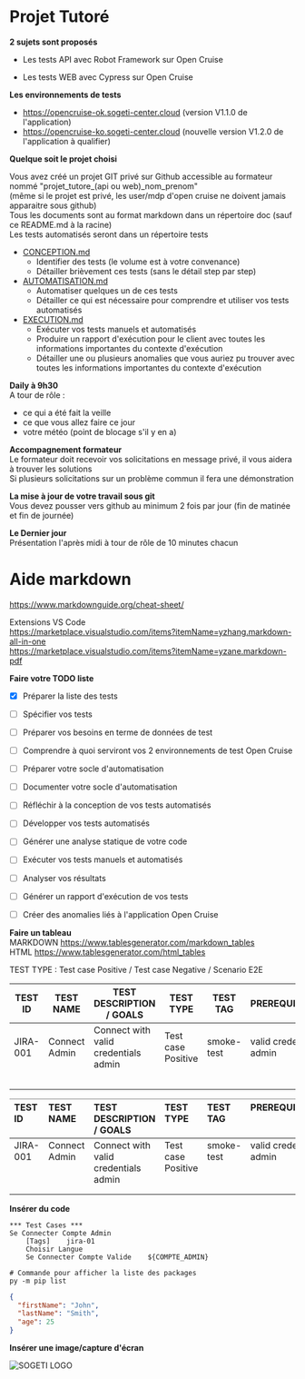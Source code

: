 # Projet Tutoré

**2 sujets sont proposés** 

- Les tests API avec Robot Framework sur Open Cruise

- Les tests WEB avec Cypress sur Open Cruise

**Les environnements de tests**

- https://opencruise-ok.sogeti-center.cloud  (version V1.1.0 de l'application)  
- https://opencruise-ko.sogeti-center.cloud  (nouvelle version V1.2.0 de l'application à qualifier)  


**Quelque soit le projet choisi**

Vous avez créé un projet GIT privé sur Github accessible au formateur nommé "projet_tutore_(api ou web)_nom_prenom"  
(même si le projet est privé, les user/mdp d'open cruise ne doivent jamais apparaitre sous github)  
Tous les documents sont au format markdown dans un répertoire doc (sauf ce README.md à la racine)  
Les tests automatisés seront dans un répertoire tests  

- [CONCEPTION.md](doc/CONCEPTION.md)
  - Identifier des tests (le volume est à votre convenance)
  - Détailler brièvement ces tests (sans le détail step par step)
- [AUTOMATISATION.md](doc/AUTOMATISATION.md)
  - Automatiser quelques un de ces tests
  - Détailler ce qui est nécessaire pour comprendre et utiliser vos tests automatisés
- [EXECUTION.md](doc/EXECUTION.md)
  - Exécuter vos tests manuels et automatisés 
  - Produire un rapport d'exécution pour le client avec toutes les informations importantes du contexte d'exécution
  - Détailler une ou plusieurs anomalies que vous auriez pu trouver avec toutes les informations importantes du contexte d'exécution

**Daily à 9h30**  
A tour de rôle :  
- ce qui a été fait la veille  
- ce que vous allez faire ce jour  
- votre météo (point de blocage s'il y en a)  

**Accompagnement formateur**  
Le formateur doit recevoir vos solicitations en message privé, il vous aidera à trouver les solutions  
Si plusieurs solicitations sur un problème commun il fera une démonstration  

**La mise à jour de votre travail sous git**  
Vous devez pousser vers github au minimum 2 fois par jour (fin de matinée et fin de journée)  

**Le Dernier jour**  
Présentation l'après midi à tour de rôle de 10 minutes chacun  



# Aide markdown

https://www.markdownguide.org/cheat-sheet/

Extensions VS Code  
https://marketplace.visualstudio.com/items?itemName=yzhang.markdown-all-in-one  
https://marketplace.visualstudio.com/items?itemName=yzane.markdown-pdf  


**Faire votre TODO liste**  

- [x] Préparer la liste des tests
- [ ] Spécifier vos tests
- [ ] Préparer vos besoins en terme de données de test
- [ ] Comprendre à quoi serviront vos 2 environnements de test Open Cruise
- [ ] Préparer votre socle d'automatisation
- [ ] Documenter votre socle d'automatisation
- [ ] Réfléchir à la conception de vos tests automatisés
- [ ] Développer vos tests automatisés
- [ ] Générer une analyse statique de votre code
- [ ] Exécuter vos tests manuels et automatisés
- [ ] Analyser vos résultats 
- [ ] Générer un rapport d'exécution de vos tests
- [ ] Créer des anomalies liés à l'application Open Cruise



**Faire un tableau**  
MARKDOWN https://www.tablesgenerator.com/markdown_tables  
HTML     https://www.tablesgenerator.com/html_tables  



TEST TYPE : Test case Positive / Test case Negative / Scenario E2E  

| TEST ID  | TEST NAME     | TEST DESCRIPTION / GOALS             | TEST TYPE          | TEST TAG   | PREREQUISITES           | ASSERTIONS |
|----------|---------------|--------------------------------------|--------------------|------------|-------------------------|------------|
| JIRA-001 | Connect Admin | Connect with valid credentials admin | Test case Positive | smoke-test | valid credentials admin |            |
|          |               |                                      |                    |            |                         |            |
|          |               |                                      |                    |            |                         |            |
|          |               |                                      |                    |            |                         |            |
|          |               |                                      |                    |            |                         |            |
|          |               |                                      |                    |            |                         |            |

<style>
.tg  {
  border-collapse:collapse;
  border-spacing:0;
}
/* .tg td {
  border-color:black;
  border-style:solid;
  border-width:1px;
  font-family:Arial, sans-serif;
  font-size:14px;
  overflow:hidden;
  padding:10px 5px;
  word-break:normal;
}
.tg th {
  border-color:black;
  border-style:solid;
  border-width:1px;
  font-family:Arial, sans-serif;
  font-size:14px;
  font-weight:normal;
  overflow:hidden;
  padding:10px 5px;
  word-break:normal;
} */
.tg-0pky {
  border-color:inherit;
  text-align:left;
  vertical-align:top;
}
</style>

<table class="tg">
<thead>
  <tr>
    <th class="tg-0pky">TEST ID</th>
    <th class="tg-0pky">TEST NAME</th>
    <th class="tg-0pky">TEST DESCRIPTION / GOALS</th>
    <th class="tg-0pky">TEST TYPE</th>
    <th class="tg-0pky">TEST TAG</th>
    <th class="tg-0pky">PREREQUISITES</th>
    <th class="tg-0pky">ASSERTIONS</th>
  </tr>
</thead>
<tbody>
  <tr>
    <td class="tg-0pky">JIRA-001</td>
    <td class="tg-0pky">Connect Admin</td>
    <td class="tg-0pky">Connect with valid credentials admin</td>
    <td class="tg-0pky">Test case Positive</td>
    <td class="tg-0pky">smoke-test</td>
    <td class="tg-0pky">valid credentials admin</td>
    <td class="tg-0pky"></td>
  </tr>
  <tr>
    <td class="tg-0pky"></td>
    <td class="tg-0pky"></td>
    <td class="tg-0pky"></td>
    <td class="tg-0pky"></td>
    <td class="tg-0pky"></td>
    <td class="tg-0pky"></td>
    <td class="tg-0pky"></td>
  </tr>
  <tr>
    <td class="tg-0pky"></td>
    <td class="tg-0pky"></td>
    <td class="tg-0pky"></td>
    <td class="tg-0pky"></td>
    <td class="tg-0pky"></td>
    <td class="tg-0pky"></td>
    <td class="tg-0pky"></td>
  </tr>
</tbody>
</table>

**Insérer du code**  

```
*** Test Cases ***
Se Connecter Compte Admin
    [Tags]    jira-01
    Choisir Langue
    Se Connecter Compte Valide    ${COMPTE_ADMIN}
```


```shell 
# Commande pour afficher la liste des packages  
py -m pip list
```

```json
{
  "firstName": "John",
  "lastName": "Smith",
  "age": 25
}
```

**Insérer une image/capture d'écran**  

![SOGETI LOGO](doc/sogeti.png)
